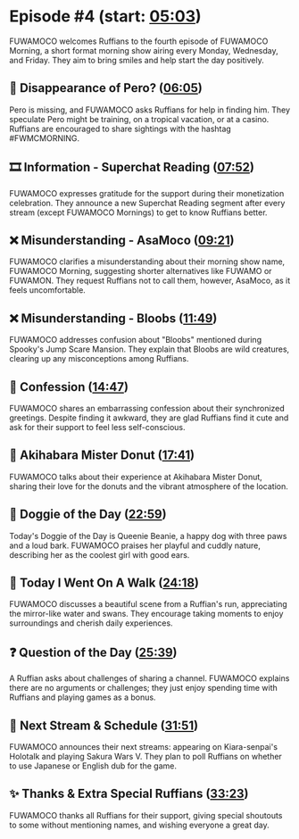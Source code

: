 # Episode #4 (start: [05:03](https://youtu.be/cS_4XGXUOeg?t=05m03s))

FUWAMOCO welcomes Ruffians to the fourth episode of FUWAMOCO Morning, a short format morning show airing every Monday, Wednesday, and Friday. They aim to bring smiles and help start the day positively.

## 💜 Disappearance of Pero? ([06:05](https://youtu.be/cS_4XGXUOeg?t=06m05s))

Pero is missing, and FUWAMOCO asks Ruffians for help in finding him. They speculate Pero might be training, on a tropical vacation, or at a casino. Ruffians are encouraged to share sightings with the hashtag #FWMCMORNING.

## 🎞️ Information - Superchat Reading ([07:52](https://youtu.be/cS_4XGXUOeg?t=07m52s))

FUWAMOCO expresses gratitude for the support during their monetization celebration. They announce a new Superchat Reading segment after every stream (except FUWAMOCO Mornings) to get to know Ruffians better.

## ❌ Misunderstanding - AsaMoco ([09:21](https://youtu.be/cS_4XGXUOeg?t=09m21s))

FUWAMOCO clarifies a misunderstanding about their morning show name, FUWAMOCO Morning, suggesting shorter alternatives like FUWAMO or FUWAMON. They request Ruffians not to call them, however, AsaMoco, as it feels uncomfortable.

## ❌ Misunderstanding - Bloobs ([11:49](https://youtu.be/cS_4XGXUOeg?t=11m49s))

FUWAMOCO addresses confusion about "Bloobs" mentioned during Spooky's Jump Scare Mansion. They explain that Bloobs are wild creatures, clearing up any misconceptions among Ruffians.

## 🙊 Confession ([14:47](https://youtu.be/cS_4XGXUOeg?t=14m47s))

FUWAMOCO shares an embarrassing confession about their synchronized greetings. Despite finding it awkward, they are glad Ruffians find it cute and ask for their support to feel less self-conscious.

## 🍩 Akihabara Mister Donut ([17:41](https://youtu.be/cS_4XGXUOeg?t=17m41s))

FUWAMOCO talks about their experience at Akihabara Mister Donut, sharing their love for the donuts and the vibrant atmosphere of the location.

## 🐶 Doggie of the Day ([22:59](https://youtu.be/cS_4XGXUOeg?t=22m59s))

Today's Doggie of the Day is Queenie Beanie, a happy dog with three paws and a loud bark. FUWAMOCO praises her playful and cuddly nature, describing her as the coolest girl with good ears.

## 🚶 Today I Went On A Walk ([24:18](https://youtu.be/cS_4XGXUOeg?t=24m18s))

FUWAMOCO discusses a beautiful scene from a Ruffian's run, appreciating the mirror-like water and swans. They encourage taking moments to enjoy surroundings and cherish daily experiences.

## ❓ Question of the Day ([25:39](https://youtu.be/cS_4XGXUOeg?t=25m39s))

A Ruffian asks about challenges of sharing a channel. FUWAMOCO explains there are no arguments or challenges; they just enjoy spending time with Ruffians and playing games as a bonus.

## 📅 Next Stream & Schedule ([31:51](https://youtu.be/cS_4XGXUOeg?t=31m51s))

FUWAMOCO announces their next streams: appearing on Kiara-senpai's Holotalk and playing Sakura Wars V. They plan to poll Ruffians on whether to use Japanese or English dub for the game.

## ✨ Thanks & Extra Special Ruffians ([33:23](https://youtu.be/cS_4XGXUOeg?t=33m23s))

FUWAMOCO thanks all Ruffians for their support, giving special shoutouts to some without mentioning names, and wishing everyone a great day.
